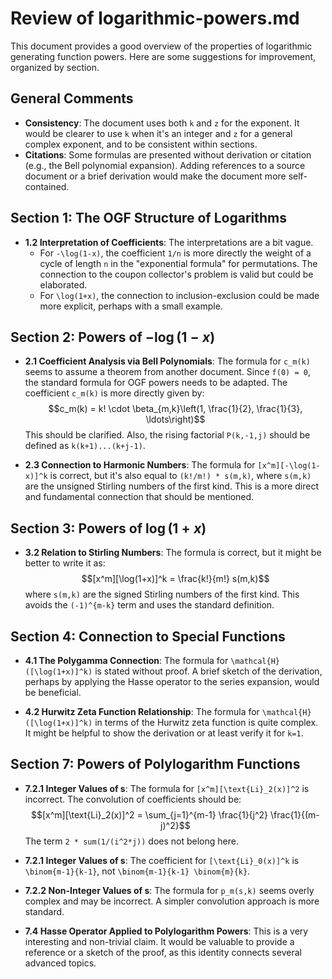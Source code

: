 # Review of logarithmic-powers.md

This document provides a good overview of the properties of logarithmic generating function powers. Here are some suggestions for improvement, organized by section.

## General Comments

- **Consistency**: The document uses both `k` and `z` for the exponent. It would be clearer to use `k` when it's an integer and `z` for a general complex exponent, and to be consistent within sections.
- **Citations**: Some formulas are presented without derivation or citation (e.g., the Bell polynomial expansion). Adding references to a source document or a brief derivation would make the document more self-contained.

## Section 1: The OGF Structure of Logarithms

- **1.2 Interpretation of Coefficients**: The interpretations are a bit vague.
    - For `-\log(1-x)`, the coefficient `1/n` is more directly the weight of a cycle of length `n` in the "exponential formula" for permutations. The connection to the coupon collector's problem is valid but could be elaborated.
    - For `\log(1+x)`, the connection to inclusion-exclusion could be made more explicit, perhaps with a small example.

## Section 2: Powers of $-\log(1-x)$

- **2.1 Coefficient Analysis via Bell Polynomials**: The formula for `c_m(k)` seems to assume a theorem from another document. Since `f(0) = 0`, the standard formula for OGF powers needs to be adapted. The coefficient `c_m(k)` is more directly given by:
  $$c_m(k) = k! \cdot \beta_{m,k}\left(1, \frac{1}{2}, \frac{1}{3}, \ldots\right)$$
  This should be clarified. Also, the rising factorial `P(k,-1,j)` should be defined as `k(k+1)...(k+j-1)`.

- **2.3 Connection to Harmonic Numbers**: The formula for `[x^m][-\log(1-x)]^k` is correct, but it's also equal to `(k!/m!) * s(m,k)`, where `s(m,k)` are the unsigned Stirling numbers of the first kind. This is a more direct and fundamental connection that should be mentioned.

## Section 3: Powers of $\log(1+x)$

- **3.2 Relation to Stirling Numbers**: The formula is correct, but it might be better to write it as:
  $$[x^m][\log(1+x)]^k = \frac{k!}{m!} s(m,k)$$
  where `s(m,k)` are the signed Stirling numbers of the first kind. This avoids the `(-1)^{m-k}` term and uses the standard definition.

## Section 4: Connection to Special Functions

- **4.1 The Polygamma Connection**: The formula for `\mathcal{H}([\log(1+x)]^k)` is stated without proof. A brief sketch of the derivation, perhaps by applying the Hasse operator to the series expansion, would be beneficial.

- **4.2 Hurwitz Zeta Function Relationship**: The formula for `\mathcal{H}([\log(1+x)]^k)` in terms of the Hurwitz zeta function is quite complex. It might be helpful to show the derivation or at least verify it for `k=1`.

## Section 7: Powers of Polylogarithm Functions

- **7.2.1 Integer Values of s**: The formula for `[x^m][\text{Li}_2(x)]^2` is incorrect. The convolution of coefficients should be:
  $$[x^m][\text{Li}_2(x)]^2 = \sum_{j=1}^{m-1} \frac{1}{j^2} \frac{1}{(m-j)^2}$$
  The term `2 * sum(1/(i^2*j))` does not belong here.

- **7.2.1 Integer Values of s**: The coefficient for `[\text{Li}_0(x)]^k` is `\binom{m-1}{k-1}`, not `\binom{m-1}{k-1} \binom{m}{k}`.

- **7.2.2 Non-Integer Values of s**: The formula for `p_m(s,k)` seems overly complex and may be incorrect. A simpler convolution approach is more standard.

- **7.4 Hasse Operator Applied to Polylogarithm Powers**: This is a very interesting and non-trivial claim. It would be valuable to provide a reference or a sketch of the proof, as this identity connects several advanced topics.
